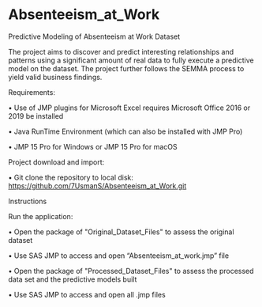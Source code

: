 # Absenteeism_at_Work
Predictive Modeling of Absenteeism at Work Dataset

The project aims to discover and predict interesting relationships and patterns using a significant amount of real data to fully execute a predictive model on the dataset.  The project further follows the SEMMA process to yield valid business findings.  


Requirements:

•	Use of JMP plugins for Microsoft Excel requires Microsoft Office 2016 or 2019 be installed

•	Java RunTime Environment (which can also be installed with JMP Pro)

•	JMP 15 Pro for Windows or JMP 15 Pro for macOS 


Project download and import:

•	Git clone the repository to local disk: https://github.com/7UsmanS/Absenteeism_at_Work.git


Instructions


Run the application:


•	Open the package of "Original_Dataset_Files" to assess the original dataset 

•	Use SAS JMP to access and open “Absenteeism_at_work.jmp” file

•	Open the package of "Processed_Dataset_Files" to assess the processed data set and the predictive models built

•	Use SAS JMP to access and open all .jmp files
